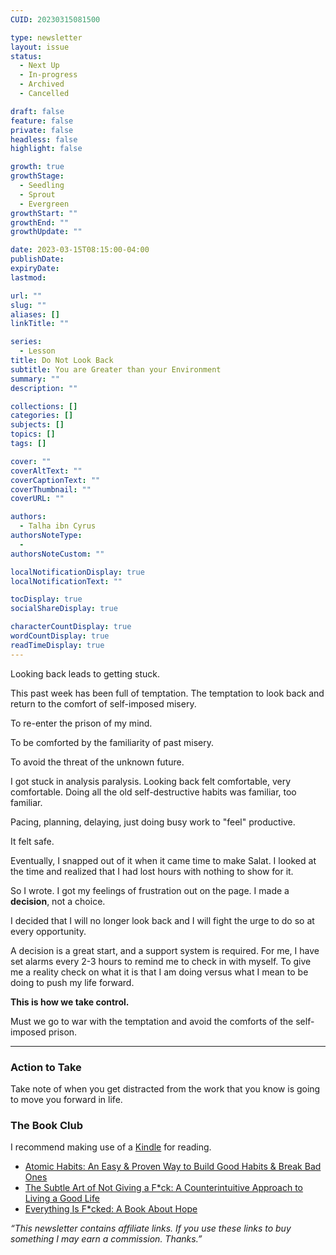 ```yaml
---
CUID: 20230315081500

type: newsletter
layout: issue
status:
  - Next Up
  - In-progress
  - Archived
  - Cancelled

draft: false
feature: false
private: false
headless: false
highlight: false

growth: true
growthStage:
  - Seedling
  - Sprout
  - Evergreen
growthStart: ""
growthEnd: ""
growthUpdate: ""

date: 2023-03-15T08:15:00-04:00
publishDate:
expiryDate:
lastmod:

url: ""
slug: ""
aliases: []
linkTitle: ""

series:
  - Lesson
title: Do Not Look Back
subtitle: You are Greater than your Environment
summary: ""
description: ""

collections: []
categories: []
subjects: []
topics: []
tags: []

cover: ""
coverAltText: ""
coverCaptionText: ""
coverThumbnail: ""
coverURL: ""

authors:
  - Talha ibn Cyrus
authorsNoteType:
  - 
authorsNoteCustom: ""

localNotificationDisplay: true
localNotificationText: ""

tocDisplay: true
socialShareDisplay: true

characterCountDisplay: true
wordCountDisplay: true
readTimeDisplay: true
---
```


Looking back leads to getting stuck.

This past week has been full of temptation. The temptation to look back and return to the comfort of self-imposed misery.

To re-enter the prison of my mind.

To be comforted by the familiarity of past misery.

To avoid the threat of the unknown future.

I got stuck in analysis paralysis. Looking back felt comfortable, very comfortable. Doing all the old self-destructive habits was familiar, too familiar.

Pacing, planning, delaying, just doing busy work to "feel" productive.

It felt safe.

Eventually, I snapped out of it when it came time to make Salat. I looked at the time and realized that I had lost hours with nothing to show for it.

So I wrote. I got my feelings of frustration out on the page. I made a **decision**, not a choice.

I decided that I will no longer look back and I will fight the urge to do so at every opportunity.

A decision is a great start, and a support system is required. For me, I have set alarms every 2-3 hours to remind me to check in with myself. To give me a reality check on what it is that I am doing versus what I mean to be doing to push my life forward.

**This is how we take control.**

Must we go to war with the temptation and avoid the comforts of the self-imposed prison.

***

### Action to Take
Take note of when you get distracted from the work that you know is going to move you forward in life. 

### The Book Club
I recommend making use of a [Kindle](https://amzn.to/3lbP0mL) for reading.
- [Atomic Habits: An Easy & Proven Way to Build Good Habits & Break Bad Ones](https://amzn.to/3ThNzQq)
- [The Subtle Art of Not Giving a F*ck: A Counterintuitive Approach to Living a Good Life](https://amzn.to/3Fk9e4E)
- [Everything Is F*cked: A Book About Hope](https://amzn.to/3JBNZNh)

*“This newsletter contains affiliate links. If you use these links to buy something I may earn a commission. Thanks.”*
